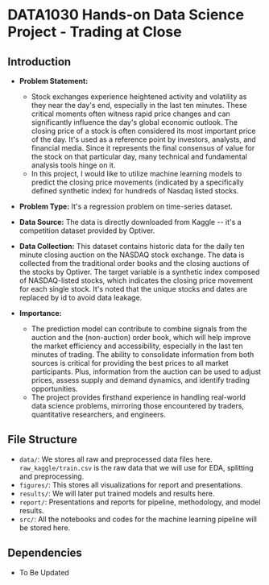 # DATA1030 Hands-on Data Science Project - Trading at Close


## Introduction
- **Problem Statement:**
  - Stock exchanges experience heightened activity and volatility as they near the day's end, especially in the last ten minutes. These critical moments often witness rapid price changes and can significantly influence the day's global economic outlook. The closing price of a stock is often considered its most important price of the day. It's used as a reference point by investors, analysts, and financial media. Since it represents the final consensus of value for the stock on that particular day, many technical and fundamental analysis tools hinge on it.
  - In this project, I would like to utilize machine learning models to predict the closing price movements (indicated by a specifically defined synthetic index) for hundreds of Nasdaq listed stocks.

- **Problem Type:** It's a regression problem on time-series dataset.
  
- **Data Source:** The data is directly downloaded from Kaggle -- it's a competition dataset provided by Optiver.
  
- **Data Collection:** This dataset contains historic data for the daily ten minute closing auction on the NASDAQ stock exchange. The data is collected from the traditional order books and the closing auctions of the stocks by Optiver. The target variable is a synthetic index composed of NASDAQ-listed stocks, which indicates the closing price movement for each single stock. It's noted that the unique stocks and dates are replaced by id to avoid data leakage.

- **Importance:**
  - The prediction model can contribute to combine signals from the auction and the (non-auction) order book, which will help improve the market efficiency and accessibility, especially in the last ten minutes of trading. The ability to consolidate information from both sources is critical for providing the best prices to all market participants. Plus, information from the auction can be used to adjust prices, assess supply and demand dynamics, and identify trading opportunities.
  - The project provides firsthand experience in handling real-world data science problems, mirroring those encountered by traders, quantitative researchers, and engineers.


## File Structure

- `data/`: We stores all raw and preprocessed data files here. `raw_kaggle/train.csv` is the raw data that we will use for EDA, splitting and preprocessing.
- `figures/`: This stores all visualizations for report and presentations.
- `results/`: We will later put trained models and results here.
- `report/`: Presentations and reports for pipeline, methodology, and model results.
- `src/`: All the notebooks and codes for the machine learning pipeline will be stored here.

## Dependencies
- To Be Updated



